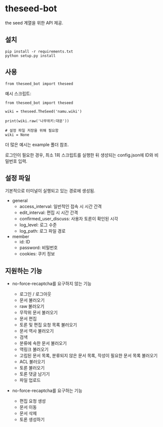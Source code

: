 # theseed-bot

the seed 계열을 위한 API 제공.

## 설치
    pip install -r requirements.txt
    python setup.py install

## 사용
    from theseed_bot import theseed

예시 스크립트:

    from theseed_bot import theseed
    
    wiki = theseed.TheSeed('namu.wiki')
    
    print(wiki.raw('나무위키:대문'))

    # 설정 파일 저장을 위해 필요함
    wiki = None 

더 많은 예시는 example 폴더 참조.

로그인이 필요한 경우, 최소 1회 스크립트를 실행한 뒤 생성되는 config.json에 ID와 비밀번호 입력.

## 설정 파일
기본적으로 터미널이 실행되고 있는 경로에 생성됨.

* general
    * access_interval: 일반적인 접속 시 시간 간격
    * edit_interval: 편집 시 시간 간격
    * confirmed_user_discuss: 사용자 토론이 확인된 시각
    * log_level: 로그 수준
    * log_path: 로그 파일 경로
* member
    * id: ID
    * password: 비밀번호
    * cookies: 쿠키 정보

## 지원하는 기능

* no-force-recaptcha를 요구하지 않는 기능
    - 로그인 / 로그아웃
    - 문서 불러오기
    - raw 불러오기
    - 무작위 문서 불러오기
    - 문서 편집
    - 토론 및 편집 요청 목록 불러오기
    - 문서 역사 불러오기
    - 검색
    - 분류에 속한 문서 불러오기
    - 역링크 불러오기
    - 고립된 문서 목록, 분류되지 않은 문서 목록, 작성이 필요한 문서 목록 불러오기
    - ACL 불러오기
    - 토론 불러오기
    - 토론 댓글 남기기
    - 파일 업로드

* no-force-recaptcha를 요구하는 기능
    - 편집 요청 생성
    - 문서 이동
    - 문서 삭제
    - 토론 생성하기